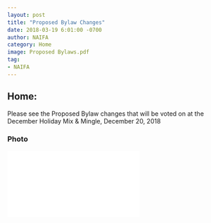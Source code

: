 ```yaml
---
layout: post
title: "Proposed Bylaw Changes"
date: 2018-03-19 6:01:00 -0700
author: NAIFA
category: Home
image: Proposed Bylaws.pdf
tag:
- NAIFA
---
```


## Home:
Please see the Proposed Bylaw changes that will be voted on at the December Holiday Mix & Mingle, December 20, 2018
### Photo
![Contribution Photo 1](/images/posts/Proposed%20Bylaws.pdf)
